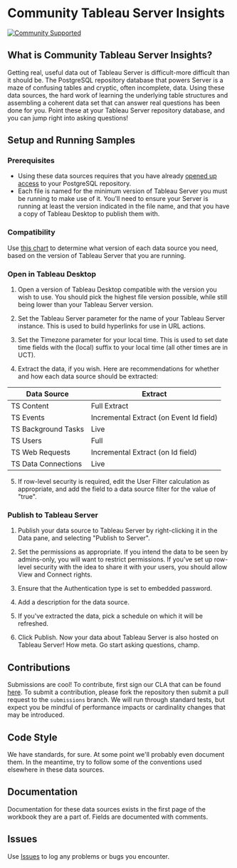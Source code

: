 # Community Tableau Server Insights

[![Community Supported](https://img.shields.io/badge/Support%20Level-Community%20Supported-457387.svg)](https://www.tableau.com/support-levels-it-and-developer-tools)


## What is Community Tableau Server Insights?

Getting real, useful data out of Tableau Server is difficult-more difficult than it should be. The PostgreSQL repository database that powers Server is a maze of confusing tables and cryptic, often incomplete, data. Using these data sources, the hard work of learning the underlying table structures and assembling a coherent data set that can answer real questions has been done for you. Point these at your Tableau Server repository database, and you can jump right into asking questions!

## Setup and Running Samples

### Prerequisites

* Using these data sources requires that you have already [opened up access](https://help.tableau.com/current/server/en-us/perf_collect_server_repo.htm) to your PostgreSQL repository.
* Each file is named for the minimum version of Tableau Server you must be running to make use of it. You'll need to ensure your Server is running at least the version indicated in the file name, and that you have a copy of Tableau Desktop to publish them with.

### Compatibility

Use [this chart](https://public.tableau.com/views/TableauServerInsightsCompatibilityMatrix/CompatibilityMatrixDashboard?:display_count=y&publish=yes&:origin=viz_share_link&:toolbar=no&:tabs=no&:showShareOptions=no) to determine what version of each data source you need, based on the version of Tableau Server that you are running.


### Open in Tableau Desktop

1. Open a version of Tableau Desktop compatible with the version you wish to use. You should pick the highest file version possible, while still being lower than your Tableau Server version.

2. Set the Tableau Server parameter for the name of your Tableau Server instance. This is used to build hyperlinks for use in URL actions.

3. Set the Timezone parameter for your local time. This is used to set date time fields with the (local) suffix to your local time (all other times are in UCT).

4. Extract the data, if you wish. Here are recommendations for whether and how each data source should be extracted:

|    Data   Source          |    Extract                                 |
|---------------------------|--------------------------------------------|
|    TS Content             |    Full Extract                            |
|    TS Events              |    Incremental Extract (on Event Id field) |
|    TS Background Tasks    |    Live                                    |
|    TS Users               |    Full                                    |
|    TS Web Requests        |    Incremental Extract (on Id field)       |
|    TS Data Connections    |    Live                                    |

5. If row-level security is required, edit the User Filter calculation as appropriate, and add the field to a data source filter for the value of "true".

### Publish to Tableau Server

1. Publish your data source to Tableau Server by right-clicking it in the Data pane, and selecting "Publish to Server".

2. Set the permissions as appropriate. If you intend the data to be seen by admins-only, you will want to restrict permissions. If you've set up row-level security with the idea to share it with your users, you should allow View and Connect rights.

3. Ensure that the Authentication type is set to embedded password.

4. Add a description for the data source.

5. If you've extracted the data, pick a schedule on which it will be refreshed.

6. Click Publish. Now your data about Tableau Server is also hosted on Tableau Server! How meta. Go start asking questions, champ.

## Contributions

Submissions are cool! To contribute, first sign our CLA that can be found [here](https://tableau.github.io/contributing.html). To submit a contribution, please fork the repository then submit a pull request to the `submissions` branch. We will run through standard tests, but expect you be mindful of performance impacts or cardinality changes that may be introduced.

## Code Style

We have standards, for sure. At some point we'll probably even document them. In the meantime, try to follow some of the conventions used elsewhere in these data sources.

## Documentation

Documentation for these data sources exists in the first page of the workbook they are a part of. Fields are documented with comments.

## Issues

Use [Issues](https://github.com/tableau/community-tableau-server-insights) to log any problems or bugs you encounter.
